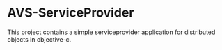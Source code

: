 AVS-ServiceProvider
===================

This project contains a simple serviceprovider application for distributed objects in objective-c.
